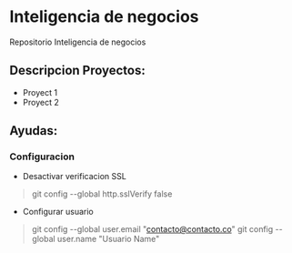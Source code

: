 # Inteligencia de negocios
Repositorio Inteligencia de negocios

## Descripcion Proyectos:
- Proyect 1
- Proyect 2

## Ayudas:
### Configuracion

- Desactivar verificacion SSL
>git config --global http.sslVerify false
- Configurar usuario
>git config --global user.email "contacto@contacto.co" 
> git config --global user.name "Usuario Name"